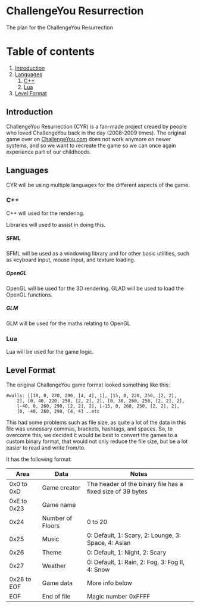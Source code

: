 # ChallengeYou Resurrection
The plan for the ChallengeYou Resurrection 

# Table of contents
1. [Introduction](#intro)
2. [Languages](#lang)
    1. [C++](#lang-cpp)
    2. [Lua](#lang-lua)
3. [Level Format](#lvl-fmt)


## Introduction <div id = "intro">
  ChallengeYou Resurrection (CYR) is a fan-made project creaed by people who loved ChallengeYou back in the day (2008-2009 times). The original game over on [ChallengeYou.com](challengeyou.com) does not work anymore on newer systems, and so we want to recreate the game so we can once again experience part of our childhoods.
  
## Languages <div id = "lang">
  CYR will be using multiple languages for the different aspects of the game.
  
### C++  <div id = "lang-cpp">
  C++ will used for the rendering.
    
  Libraries will used to assist in doing this.
  
##### SFML
SFML will be used as a windowing library and for other basic utilities, such as keyboard input, mouse input, and texture loading.

##### OpenGL 
OpenGL will be used for the 3D rendering. GLAD will be used to load the OpenGL functions.

##### GLM
GLM will be used for the maths relating to OpenGL
  
### Lua  <div id = "lang-lua">
  Lua will be used for the game logic.

## Level Format <div id = "lvl-fmt">
The original ChallengeYou game format looked something like this:
```
#walls: [[10, 0, 220, 290, [4, 4], 1], [15, 0, 220, 250, [2, 2],
    2], [0, 40, 220, 250, [2, 2], 2], [0, 30, 260, 250, [2, 2], 2],
    [-40, 0, 260, 290, [2, 2], 2], [-15, 0, 260, 250, [2, 2], 2], 
    [0, -40, 260, 290, [4, 4] ..etc
```
This had some problems such as file size, as quite a lot of the data in this file was unnessary commas, brackets, hashtags, and spaces. So, to overcome this, we decided it would be best to convert the games to a custom binary format, that would not only reduce the file size, but be a lot easier to read and write from/to.
    
It has the following format:

| Area        | Data             | Notes                                               |
|-------------|------------------|-----------------------------------------------------|
| 0x0 to 0xD  | Game creator     | The header of the binary file has a fixed size of 39 bytes|
| 0xE to 0x23 | Game name        |                                                     |
| 0x24        | Number of Floors | 0 to 20                                             |
| 0x25        | Music            | 0: Default, 1: Scary, 2: Lounge, 3: Space, 4: Asian |
| 0x26        | Theme            | 0: Default, 1: Night, 2: Scary                      |
| 0x27        | Weather          | 0: Default, 1: Rain, 2: Fog, 3: Fog II, 4: Snow     |
| 0x28 to EOF | Game data        | More info below                                     |
| EOF         | End of file      | Magic number 0xFFFF                                 |
